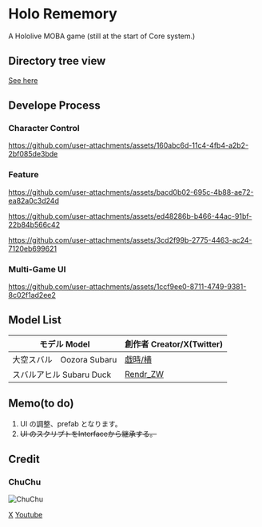 # Holo Rememory
 A Hololive MOBA game
 (still at the start of Core system.)

## Directory tree view
[See here](https://github.com/ChuChuCode/HoloRememory/blob/main/tree.txt)

## Develope Process

### Character Control
https://github.com/user-attachments/assets/160abc6d-11c4-4fb4-a2b2-2bf085de3bde

### Feature
https://github.com/user-attachments/assets/bacd0b02-695c-4b88-ae72-ea82a0c3d24d

https://github.com/user-attachments/assets/ed48286b-b466-44ac-91bf-22b84b566c42

https://github.com/user-attachments/assets/3cd2f99b-2775-4463-ac24-7120eb699621

### Multi-Game UI
https://github.com/user-attachments/assets/1ccf9ee0-8711-4749-9381-8c02f1ad2ee2

## Model List
 |モデル Model              | 創作者 Creator/X(Twitter)  |
 |-------------------------|----------------|
 |大空スバル　Oozora Subaru  |[戯時/横](https://x.com/saretoki)  |
 |スバルアヒル Subaru Duck   |[Rendr_ZW](https://x.com/Rendr_ZW)  |

## Memo(to do)
1. UI の調整、prefab となります。
2. ~~UI のスクリプトをInterfaceから継承する。~~

## Credit
 ### ChuChu
 
 ![ChuChu](https://github.com/user-attachments/assets/49c6bf2e-90de-4a71-99d3-7f571a30f2d9)
 
 [X](https://twitter.com/_ChuChu0314)
 [Youtube](https://www.youtube.com/channel/UCdkTl8YBShi6iFQ4szRxfYA)
